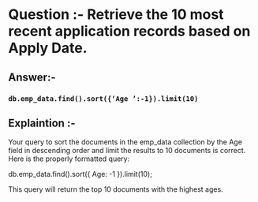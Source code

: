 # Question :-  Retrieve the 10 most recent application records based on Apply Date.

## Answer:- 

 ### `db.emp_data.find().sort({‘Age ’:-1}).limit(10)`

## Explaintion :- 

Your query to sort the documents in the emp_data collection by the Age field in descending order and limit the results to 10 documents is correct. Here is the properly formatted query:

db.emp_data.find().sort({ Age: -1 }).limit(10);

This query will return the top 10 documents with the highest ages.